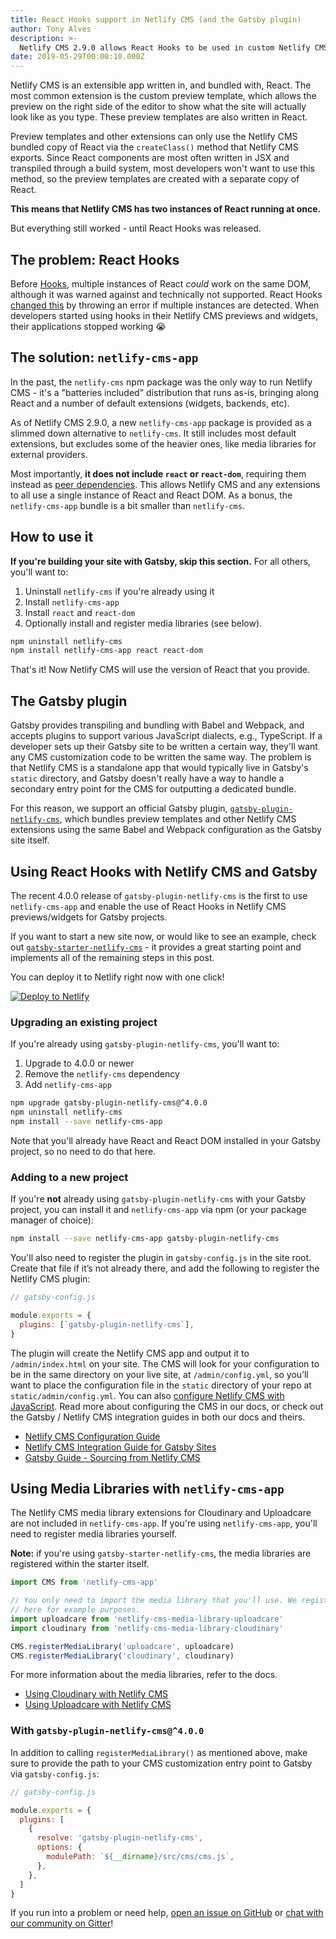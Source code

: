 ```yaml
---
title: React Hooks support in Netlify CMS (and the Gatsby plugin)
author: Tony Alves
description: >-
  Netlify CMS 2.9.0 allows React Hooks to be used in custom Netlify CMS previews and widgets, and `gatsby-plugin-netlify-cms` 4.0.0 extends that support to Gatsby projects.
date: 2019-05-29T00:00:10.000Z
---
```


Netlify CMS is an extensible app written in, and bundled with, React. The most common extension is the custom preview template, which allows the preview on the right side of the editor to show what the site will actually look like as you type. These preview templates are also written in React.

Preview templates and other extensions can only use the Netlify CMS bundled copy of React via the `createClass()` method that Netlify CMS exports. Since React components are most often written in JSX and transpiled through a build system, most developers won't want to use this method, so the preview templates are created with a separate copy of React.

**This means that Netlify CMS has two instances of React running at once.**

But everything still worked - until React Hooks was released.

## The problem: React Hooks
Before [Hooks](https://reactjs.org/docs/hooks-intro), multiple instances of React _could_ work on the same DOM, although it was warned against and technically not supported. React Hooks [changed this](https://reactjs.org/warnings/invalid-hook-call-warning#duplicate-react) by throwing an error if multiple instances are detected. When developers started using hooks in their Netlify CMS previews and widgets, their applications stopped working 😭

## The solution: `netlify-cms-app`
In the past, the `netlify-cms` npm package was the only way to run Netlify CMS - it's a "batteries included" distribution that runs as-is, bringing along React and a number of default extensions (widgets, backends, etc).

As of Netlify CMS 2.9.0, a new `netlify-cms-app` package is provided as a slimmed down alternative to `netlify-cms`. It still includes most default extensions, but excludes some of the heavier ones, like media libraries for external providers.

Most importantly, **it does not include `react` or `react-dom`**, requiring them instead as [peer dependencies](https://nodejs.org/es/blog/npm/peer-dependencies/). This allows Netlify CMS and any extensions to all use a single instance of React and React DOM. As a bonus, the `netlify-cms-app` bundle is a bit smaller than `netlify-cms`.

## How to use it
**If you're building your site with Gatsby, skip this section.** For all others, you'll want to:

1. Uninstall `netlify-cms` if you're already using it
2. Install `netlify-cms-app`
3. Install `react` and `react-dom`
4. Optionally install and register media libraries (see below).

```bash
npm uninstall netlify-cms
npm install netlify-cms-app react react-dom
```

That's it! Now Netlify CMS will use the version of React that you provide.

## The Gatsby plugin
Gatsby provides transpiling and bundling with Babel and Webpack, and accepts plugins to support various JavaScript dialects, e.g., TypeScript. If a developer sets up their Gatsby site to be written a certain way, they'll want any CMS customization code to be written the same way. The problem is that Netlify CMS is a standalone app that would typically live in Gatsby's `static` directory, and Gatsby doesn't really have a way to handle a secondary entry point for the CMS for outputting a dedicated bundle.

For this reason, we support an official Gatsby plugin, [`gatsby-plugin-netlify-cms`](https://github.com/gatsbyjs/gatsby/tree/master/packages/gatsby-plugin-netlify-cms), which bundles preview templates and other Netlify CMS extensions using the same Babel and Webpack configuration as the Gatsby site itself.

## Using React Hooks with Netlify CMS and Gatsby
The recent 4.0.0 release of `gatsby-plugin-netlify-cms` is the first to use `netlify-cms-app` and enable the use of React Hooks in Netlify CMS previews/widgets for Gatsby projects.

If you want to start a new site now, or would like to see an example, check out [`gatsby-starter-netlify-cms`](https://github.com/netlify-templates/gatsby-starter-netlify-cms#gatsby--netlify-cms-starter) - it provides a great starting point and implements all of the remaining steps in this post.

You can deploy it to Netlify right now with one click!

[![Deploy to Netlify](https://www.netlify.com/img/deploy/button.svg)](https://app.netlify.com/start/deploy?repository=https://github.com/netlify-templates/gatsby-starter-netlify-cms&stack=cms)

### Upgrading an existing project
If you're already using `gatsby-plugin-netlify-cms`, you'll want to:
1. Upgrade to 4.0.0 or newer
2. Remove the `netlify-cms` dependency
3. Add `netlify-cms-app`

```bash
npm upgrade gatsby-plugin-netlify-cms@^4.0.0
npm uninstall netlify-cms
npm install --save netlify-cms-app
```

Note that you'll already have React and React DOM installed in your Gatsby project, so no need to do that here.

### Adding to a new project
If you're **not** already using `gatsby-plugin-netlify-cms` with your Gatsby project, you can install it and `netlify-cms-app` via npm (or your package manager of choice):

```bash
npm install --save netlify-cms-app gatsby-plugin-netlify-cms
```

You'll also need to register the plugin in `gatsby-config.js` in the site root. Create that file if it’s not already there, and add the following to register the Netlify CMS plugin:

```javascript
// gatsby-config.js

module.exports = {
  plugins: [`gatsby-plugin-netlify-cms`],
}
```

The plugin will create the Netlify CMS app and output it to `/admin/index.html` on your site. The CMS will look for your configuration to be in the same directory on your live site, at `/admin/config.yml`, so you’ll want to place the configuration file in the `static` directory of your repo at `static/admin/config.yml`. You can also [configure Netlify CMS with JavaScript](https://www.netlifycms.org/docs/beta-features/#manual-initialization). Read more about configuring the CMS in our docs, or check out the Gatsby / Netlify CMS integration guides in both our docs and theirs.

- [Netlify CMS Configuration Guide](https://www.netlifycms.org/docs/add-to-your-site/#configuration)
- [Netlify CMS Integration Guide for Gatsby Sites](https://www.netlifycms.org/docs/gatsby/)
- [Gatsby Guide - Sourcing from Netlify CMS](https://www.gatsbyjs.org/docs/sourcing-from-netlify-cms/)

## Using Media Libraries with `netlify-cms-app`
The Netlify CMS media library extensions for Cloudinary and Uploadcare are not included in `netlify-cms-app`. If you're using `netlify-cms-app`, you'll need to register media libraries yourself.

**Note:** if you're using `gatsby-starter-netlify-cms`, the media libraries are registered within the starter itself.

```javascript
import CMS from 'netlify-cms-app'

// You only need to import the media library that you'll use. We register both
// here for example purposes.
import uploadcare from 'netlify-cms-media-library-uploadcare'
import cloudinary from 'netlify-cms-media-library-cloudinary'

CMS.registerMediaLibrary('uploadcare', uploadcare)
CMS.registerMediaLibrary('cloudinary', cloudinary)
```

For more information about the media libraries, refer to the docs.

- [Using Cloudinary with Netlify CMS](https://www.netlifycms.org/docs/cloudinary/)
- [Using Uploadcare with Netlify CMS](https://www.netlifycms.org/docs/uploadcare/)

### With `gatsby-plugin-netlify-cms@^4.0.0`
In addition to calling `registerMediaLibrary()` as mentioned above, make sure to provide the path to your CMS customization entry point to Gatsby via `gatsby-config.js`:

```javascript
// gatsby-config.js

module.exports = {
  plugins: [
    {
      resolve: 'gatsby-plugin-netlify-cms',
      options: {
        modulePath: `${__dirname}/src/cms/cms.js`,
      },
    },
  ]
}
```

If you run into a problem or need help, [open an issue on GitHub](https://github.com/netlify/netlify-cms/issues/new/choose) or [chat with our community on Gitter](https://gitter.im/netlify/netlifycms)!
